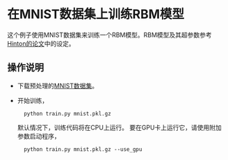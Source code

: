 <!--
    Licensed to the Apache Software Foundation (ASF) under one
    or more contributor license agreements.  See the NOTICE file
    distributed with this work for additional information
    regarding copyright ownership.  The ASF licenses this file
    to you under the Apache License, Version 2.0 (the
    "License"); you may not use this file except in compliance
    with the License.  You may obtain a copy of the License at

      http://www.apache.org/licenses/LICENSE-2.0

    Unless required by applicable law or agreed to in writing,
    software distributed under the License is distributed on an
    "AS IS" BASIS, WITHOUT WARRANTIES OR CONDITIONS OF ANY
    KIND, either express or implied.  See the License for the
    specific language governing permissions and limitations
    under the License.
-->
# 在MNIST数据集上训练RBM模型

这个例子使用MNIST数据集来训练一个RBM模型。RBM模型及其超参数参考[Hinton的论文](http://www.cs.toronto.edu/~hinton/science.pdf)中的设定。


## 操作说明

* 下载预处理的[MNIST数据集](https://github.com/mnielsen/neural-networks-and-deep-learning/raw/master/data/mnist.pkl.gz)。

* 开始训练，

        python train.py mnist.pkl.gz

  	默认情况下，训练代码将在CPU上运行。 要在GPU卡上运行它，请使用附加参数启动程序，

        python train.py mnist.pkl.gz --use_gpu
